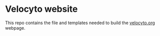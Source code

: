 # Velocyto website

This repo contains the file and templates needed to build the [velocyto.org](velocyto.org) webpage.

